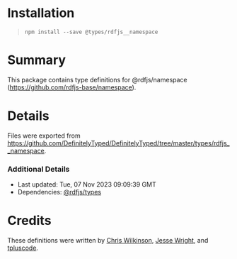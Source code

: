 # Installation
> `npm install --save @types/rdfjs__namespace`

# Summary
This package contains type definitions for @rdfjs/namespace (https://github.com/rdfjs-base/namespace).

# Details
Files were exported from https://github.com/DefinitelyTyped/DefinitelyTyped/tree/master/types/rdfjs__namespace.

### Additional Details
 * Last updated: Tue, 07 Nov 2023 09:09:39 GMT
 * Dependencies: [@rdfjs/types](https://npmjs.com/package/@rdfjs/types)

# Credits
These definitions were written by [Chris Wilkinson](https://github.com/thewilkybarkid), [Jesse Wright](https://github.com/jeswr), and [tpluscode](https://github.com/tpluscode).
